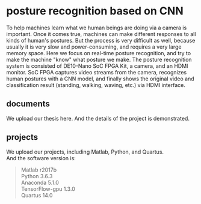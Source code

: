 # posture recognition based on CNN
To help machines learn what we human beings are doing via a camera is important. Once it comes true, machines can make different responses to all kinds of human's postures. But the process is very difficult as well, because usually it is very slow and power-consuming, and requires a very large memory space. Here we focus on real-time posture recognition, and try to make the machine "know" what posture we make. The posture recognition system is consisted of DE10-Nano SoC FPGA Kit, a camera, and an HDMI monitor. SoC FPGA captures video streams from the camera, recognizes human postures with a CNN model, and finally shows the original video and classification result (standing, walking, waving, etc.) via HDMI interface.

## documents
We upload our thesis here. And the details of the project is demonstrated.

## projects
We upload our projects, including Matlab, Python, and Quartus.  
And the software version is:  
> Matlab r2017b  
> Python 3.6.3  
> Anaconda 5.1.0  
> TensorFlow-gpu 1.3.0  
> Quartus 14.0